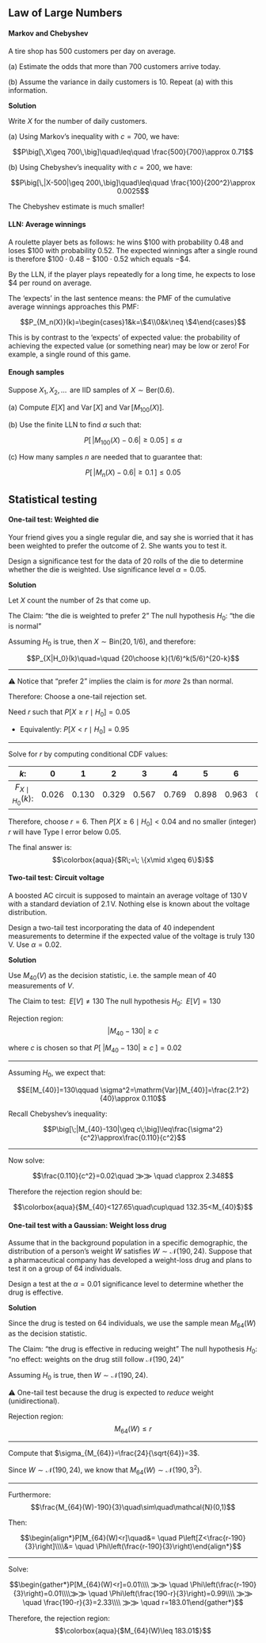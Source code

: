 ## Law of Large Numbers

#### Markov and Chebyshev
A tire shop has 500 customers per day on average.

(a) Estimate the odds that more than 700 customers arrive today.

(b) Assume the variance in daily customers is 10. Repeat (a) with this information.

**Solution**

Write $X$ for the number of daily customers.

(a) Using Markov’s inequality with $c=700$, we have: 

$$P\big[\,X\geq 700\,\big]\quad\leq\quad \frac{500}{700}\approx 0.71$$

(b) Using Chebyshev’s inequality with $c=200$, we have: 

$$P\big[\,|X-500|\geq 200\,\big]\quad\leq\quad \frac{100}{200^2}\approx 0.0025$$

The Chebyshev estimate is much smaller!

#### LLN: Average winnings
A roulette player bets as follows: he wins \$100 with probability 0.48 and loses \$100 with probability 0.52. The expected winnings after a single round is therefore $\$100\cdot 0.48 - \$100\cdot 0.52$ which equals $-\$4$.

By the LLN, if the player plays repeatedly for a long time, he expects to lose $\$4$ per round on average.

The ‘expects’ in the last sentence means: the PMF of the cumulative average winnings approaches this PMF:

$$P_{M_n(X)}(k)=\begin{cases}1&k=\$4\\0&k\neq \$4\end{cases}$$

This is by contrast to the ‘expects’ of expected value: the probability of achieving the expected value (or something near) may be low or zero! For example, a single round of this game.

#### Enough samples
Suppose $X_1,\,X_2,\,\dots\,$ are IID samples of $X\sim\mathrm{Ber}(0.6)$.

(a) Compute $E [X]$ and $\operatorname{Var}[X]$ and $\operatorname{Var}\left[M_{100}(X)\right]$.

(b) Use the finite LLN to find $\alpha$ such that: 

$$P\big[\,\left|M_{100}(X)-0.6\right| \geq 0.05\,\big] \leq \alpha$$

(c) How many samples $n$ are needed that to guarantee that: 

$$P\big[\,\left|M_n(X)-0.6\right| \geq 0.1\,\big] \leq 0.05$$

## Statistical testing

#### One-tail test: Weighted die
Your friend gives you a single regular die, and say she is worried that it has been weighted to prefer the outcome of 2. She wants you to test it.

Design a significance test for the data of 20 rolls of the die to determine whether the die is weighted. Use significance level $\alpha=0.05$.

**Solution**

Let $X$ count the number of 2s that come up.

The Claim: “the die is weighted to prefer 2”
The null hypothesis $H_0$: “the die is normal”

Assuming $H_0$ is true, then $X\sim\mathrm{Bin}(20,1/6)$, and therefore: 

$$P_{X|H_0}(k)\quad=\quad {20\choose k}(1/6)^k(5/6)^{20-k}$$

---

⚠️ Notice that “prefer 2” implies the claim is for *more* 2s than normal.

Therefore: Choose a one-tail rejection set.

Need $r$ such that $P[X\geq r\mid H_0]=0.05$
- Equivalently: $P[X<r\mid H_0]=0.95$

---

Solve for $r$ by computing conditional CDF values: 

|        $k:$         |   0   |   1   |   2   |   3   |   4   |   5   |   6   |   7   |
| :-----------------: | :---: | :---: | :---: | :---: | :---: | :---: | :---: | :---: |
| $F_{X\mid H_0}(k):$ | 0.026 | 0.130 | 0.329 | 0.567 | 0.769 | 0.898 | 0.963 | 0.989 |

Therefore, choose $r=6$. Then $P[X\geq 6\mid H_0]<0.04$ and no smaller (integer) $r$ will have Type I error below 0.05.

The final answer is: $$\colorbox{aqua}{$R\;=\; \{x\mid x\geq 6\}$}$$

#### Two-tail test: Circuit voltage
A boosted AC circuit is supposed to maintain an average voltage of $130\,\mathrm{V}$ with a standard deviation of $2.1\,\mathrm{V}$. Nothing else is known about the voltage distribution.

Design a two-tail test incorporating the data of 40 independent measurements to determine if the expected value of the voltage is truly $130\,\mathrm{V}$. Use $\alpha=0.02$.

**Solution**

Use $M_{40}(V)$ as the decision statistic, i.e. the sample mean of 40 measurements of $V$.

The Claim to test: $\;E[V]\neq 130$
The null hypothesis $H_0$: $\;E[V]=130$

Rejection region: $$|M_{40}-130|\geq c$$

where $c$ is chosen so that $P\big[\;|M_{40}-130|\geq c\;\big]=0.02$

---

Assuming $H_0$, we expect that: 

$$E[M_{40}]=130\qquad \sigma^2=\mathrm{Var}[M_{40}]=\frac{2.1^2}{40}\approx 0.110$$

Recall Chebyshev’s inequality: 

$$P\big[\;|M_{40}-130|\geq c\;\big]\leq\frac{\sigma^2}{c^2}\approx\frac{0.110}{c^2}$$

---

Now solve: 

$$\frac{0.110}{c^2}=0.02\quad ⨠⨠ \quad c\approx 2.348$$

Therefore the rejection region should be: 

$$\colorbox{aqua}{$M_{40}<127.65\quad\cup\quad 132.35<M_{40}$}$$


#### One-tail test with a Gaussian: Weight loss drug
Assume that in the background population in a specific demographic, the distribution of a person’s weight $W$ satisfies $W\sim\mathcal{N}(190,24)$. Suppose that a pharmaceutical company has developed a weight-loss drug and plans to test it on a group of 64 individuals.

Design a test at the $\alpha=0.01$ significance level to determine whether the drug is effective.

**Solution**

Since the drug is tested on 64 individuals, we use the sample mean $M_{64}(W)$ as the decision statistic.

The Claim: “the drug is effective in reducing weight”
The null hypothesis $H_0$: “no effect: weights on the drug still follow $\mathcal{N}(190,24)$”

Assuming $H_0$ is true, then $W\sim\mathcal{N}(190,24)$.

⚠️ One-tail test because the drug is expected to *reduce* weight (unidirectional).

Rejection region: $$M_{64}(W)\leq r$$

---

Compute that $\sigma_{M_{64}}=\frac{24}{\sqrt{64}}=3$.

Since $W\sim\mathcal{N}(190,24)$, we know that $M_{64}(W)\sim\mathcal{N}(190,3^2)$.

---

Furthermore: $$\frac{M_{64}(W)-190}{3}\quad\sim\quad\mathcal{N}(0,1)$$

Then: 

$$\begin{align*}P[M_{64}(W)<r]\quad&= \quad P\left[Z<\frac{r-190}{3}\right]\\\\&= \quad \Phi\left(\frac{r-190}{3}\right)\end{align*}$$

---

Solve: 

$$\begin{gather*}P[M_{64}(W)<r]=0.01\\\\ ⨠⨠ \quad \Phi\left(\frac{r-190}{3}\right)=0.01\\\\⨠⨠ \quad \Phi\left(\frac{190-r}{3}\right)=0.99\\\\ ⨠⨠ \quad \frac{190-r}{3}=2.33\\\\ ⨠⨠ \quad r=183.01\end{gather*}$$

Therefore, the rejection region: $$\colorbox{aqua}{$M_{64}(W)\leq 183.01$}$$

